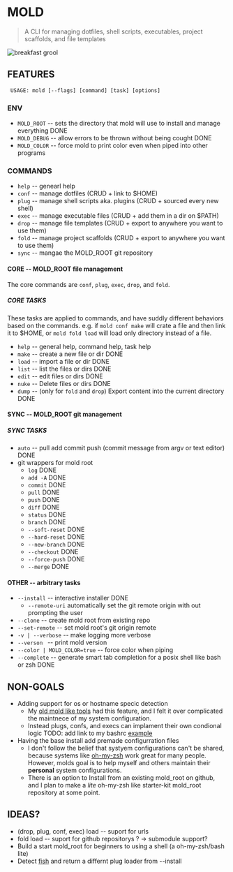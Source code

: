# MOLD  
> A CLI for managing dotfiles, shell scripts, executables, project scaffolds, and file templates  

![breakfast grool](https://assets.slugbyte.com/github/github-header-00011.png)  

## FEATURES

` USAGE: mold [--flags] [command] [task] [options]`  

### ENV
* `MOLD_ROOT` -- sets the directory that mold will use to install and manage everything DONE
* `MOLD_DEBUG` -- allow errors to be thrown without being cought DONE
* `MOLD_COLOR` -- force mold to print color even when piped into other programs

### COMMANDS
* `help` -- genearl help
* `conf` -- manage dotfiles (CRUD + link to $HOME)
* `plug` -- manage shell scripts aka. plugins  (CRUD + sourced every new shell)
* `exec` -- manage executable files (CRUD + add them in a dir on $PATH)
* `drop` -- manage file templates (CRUD + export to anywhere you want to use them)
* `fold` -- manage project scaffolds (CRUD + export to anywhere you want to use them)
* `sync` -- mangae the MOLD\_ROOT git repository

#### CORE -- MOLD\_ROOT file management 
The core commands are `conf`, `plug`, `exec`, `drop`, and `fold`. 

##### CORE TASKS
These tasks are applied to commands, and have suddly different behaviors based on the 
commands. e.g. if `mold conf make` will crate a file and then link it to $HOME, or 
`mold fold load` will load only directory instead of a file.
* `help` -- general help, command help, task help 
* `make` -- create a new file or dir DONE
* `load` -- import a file or dir DONE
* `list` -- list the files or dirs DONE
* `edit` -- edit files or dirs DONE
* `nuke` -- Delete files or dirs DONE
* `dump` -- (only for `fold` and `drop`) Export content into the current directory DONE

#### SYNC -- MOLD\_ROOT git management
##### SYNC TASKS
* `auto` -- pull add commit push (commit message from argv or text editor) DONE
* git wrappers for mold root
    * `log` DONE
    * `add -A` DONE
    * `commit` DONE
    * `pull` DONE
    * `push` DONE 
    * `diff` DONE 
    * `status` DONE 
    * `branch` DONE 
    * `--soft-reset` DONE 
    * `--hard-reset` DONE 
    * `--new-branch` DONE 
    * `--checkout` DONE 
    * `--force-push` DONE 
    * `--merge` DONE 
    
#### OTHER -- arbitrary tasks
* `--install` -- interactive installer DONE
   * `--remote-uri` automatically set the git remote origin with out prompting the user
* `--clone` -- create mold root from existing repo
* `--set-remote` -- set mold root's git origin remote
* `-v | --verbose` -- make logging more verbose 
* `--verson ` -- print mold version
* `--color | MOLD_COLOR=true` -- force color when piping
* `--complete` -- generate smart tab completion for a posix shell like bash or zsh DONE


## NON-GOALS 
* Adding support for os or hostname specic detection
    * My [old mold like tools](https://github.com/slugbyte/mold/wiki/mold-prequels-and-their-lessons) had this feature, and I felt it over complicated the maintnece of my system configuration. 
    * Instead plugs, confs, and execs can implament their own condional logic TODO: add link to my bashrc [example](https://github.com/slugbyte/config/blob/master/config/.bashrc)
* Having the base install add premade configurration files
    * I don't follow the belief that systyem configurations can't be shared, because systems like [oh-my-zsh](https://ohmyz.sh/) work great for many people. However, molds goal is to help myself and others maintain their **personal** system configurations.
    * There is an option to Install from an existing mold_root on github, and I plan to make a *lite* oh-my-zsh like starter-kit mold_root repository at some point.

## IDEAS?
* (drop, plug, conf, exec) load -- suport for urls 
* fold load -- suport for github repositorys ? -> submodule support? 
* Build a start mold_root for beginners to using a shell (a oh-my-zsh/bash lite)
* Detect [fish](https://github.com/fish-shell/fish-shell) and return a differnt plug loader from --install
